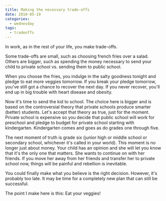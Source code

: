 ```yaml
---
title: Making the necessary trade-offs
date: 2010-05-19
categories:
  - wednesday
tags:
  - tradeoffs
---
```

In work, as in the rest of your life, you make trade-offs.

Some trade-offs are small, such as choosing french fries over a salad. Others are bigger, such as spending the money necessary to send your child to private school vs. sending them to public school.

When you choose the fries, you indulge in the salty goodness tonight and pledge to eat more veggies tomorrow. If you break your pledge tomorrow, you've still got a chance to recover the next day. If you never recover, you'll end up in big trouble with heart disease and obesity.

Now it's time to send the kid to school. The choice here is bigger and is based on the controversial theory that private schools produce smarter (better) students. Let's accept that theory as true, just for the moment. Private school is expensive so you decide that public school will work for preschool and pledge to budget for private school starting with kindergarten. Kindergarten comes and goes as do grades one through five.

The next moment of truth is grade six (junior high or middle school or secondary school, whichever it's called in your world). This moment is no longer just about money. Your child has an opinion and she will let you know that it's the only one that matters. She wants to continue on with her friends. If you move her away from her friends and transfer her to private school now, things will be painful and rebellion is inevitable.

You could finally make what you believe is the right decision. However, it's probably too late. It may be time for a completely new plan that can still be successful.

The point I make here is this: Eat your veggies!
